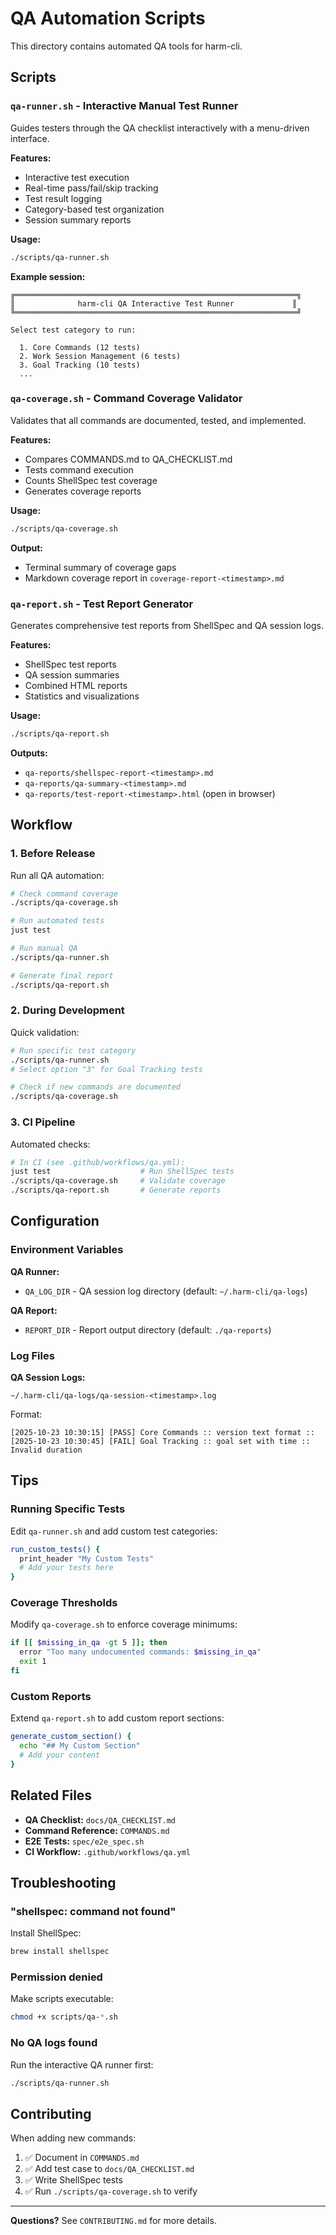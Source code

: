 # QA Automation Scripts

This directory contains automated QA tools for harm-cli.

## Scripts

### `qa-runner.sh` - Interactive Manual Test Runner

Guides testers through the QA checklist interactively with a menu-driven interface.

**Features:**

- Interactive test execution
- Real-time pass/fail/skip tracking
- Test result logging
- Category-based test organization
- Session summary reports

**Usage:**

```bash
./scripts/qa-runner.sh
```

**Example session:**

```
╔═══════════════════════════════════════════════════════════════╗
║              harm-cli QA Interactive Test Runner             ║
╚═══════════════════════════════════════════════════════════════╝

Select test category to run:

  1. Core Commands (12 tests)
  2. Work Session Management (6 tests)
  3. Goal Tracking (10 tests)
  ...
```

### `qa-coverage.sh` - Command Coverage Validator

Validates that all commands are documented, tested, and implemented.

**Features:**

- Compares COMMANDS.md to QA_CHECKLIST.md
- Tests command execution
- Counts ShellSpec test coverage
- Generates coverage reports

**Usage:**

```bash
./scripts/qa-coverage.sh
```

**Output:**

- Terminal summary of coverage gaps
- Markdown coverage report in `coverage-report-<timestamp>.md`

### `qa-report.sh` - Test Report Generator

Generates comprehensive test reports from ShellSpec and QA session logs.

**Features:**

- ShellSpec test reports
- QA session summaries
- Combined HTML reports
- Statistics and visualizations

**Usage:**

```bash
./scripts/qa-report.sh
```

**Outputs:**

- `qa-reports/shellspec-report-<timestamp>.md`
- `qa-reports/qa-summary-<timestamp>.md`
- `qa-reports/test-report-<timestamp>.html` (open in browser)

## Workflow

### 1. Before Release

Run all QA automation:

```bash
# Check command coverage
./scripts/qa-coverage.sh

# Run automated tests
just test

# Run manual QA
./scripts/qa-runner.sh

# Generate final report
./scripts/qa-report.sh
```

### 2. During Development

Quick validation:

```bash
# Run specific test category
./scripts/qa-runner.sh
# Select option "3" for Goal Tracking tests

# Check if new commands are documented
./scripts/qa-coverage.sh
```

### 3. CI Pipeline

Automated checks:

```bash
# In CI (see .github/workflows/qa.yml):
just test                    # Run ShellSpec tests
./scripts/qa-coverage.sh     # Validate coverage
./scripts/qa-report.sh       # Generate reports
```

## Configuration

### Environment Variables

**QA Runner:**

- `QA_LOG_DIR` - QA session log directory (default: `~/.harm-cli/qa-logs`)

**QA Report:**

- `REPORT_DIR` - Report output directory (default: `./qa-reports`)

### Log Files

**QA Session Logs:**

```
~/.harm-cli/qa-logs/qa-session-<timestamp>.log
```

Format:

```
[2025-10-23 10:30:15] [PASS] Core Commands :: version text format ::
[2025-10-23 10:30:45] [FAIL] Goal Tracking :: goal set with time :: Invalid duration
```

## Tips

### Running Specific Tests

Edit `qa-runner.sh` and add custom test categories:

```bash
run_custom_tests() {
  print_header "My Custom Tests"
  # Add your tests here
}
```

### Coverage Thresholds

Modify `qa-coverage.sh` to enforce coverage minimums:

```bash
if [[ $missing_in_qa -gt 5 ]]; then
  error "Too many undocumented commands: $missing_in_qa"
  exit 1
fi
```

### Custom Reports

Extend `qa-report.sh` to add custom report sections:

```bash
generate_custom_section() {
  echo "## My Custom Section"
  # Add your content
}
```

## Related Files

- **QA Checklist:** `docs/QA_CHECKLIST.md`
- **Command Reference:** `COMMANDS.md`
- **E2E Tests:** `spec/e2e_spec.sh`
- **CI Workflow:** `.github/workflows/qa.yml`

## Troubleshooting

### "shellspec: command not found"

Install ShellSpec:

```bash
brew install shellspec
```

### Permission denied

Make scripts executable:

```bash
chmod +x scripts/qa-*.sh
```

### No QA logs found

Run the interactive QA runner first:

```bash
./scripts/qa-runner.sh
```

## Contributing

When adding new commands:

1. ✅ Document in `COMMANDS.md`
2. ✅ Add test case to `docs/QA_CHECKLIST.md`
3. ✅ Write ShellSpec tests
4. ✅ Run `./scripts/qa-coverage.sh` to verify

---

**Questions?** See `CONTRIBUTING.md` for more details.
